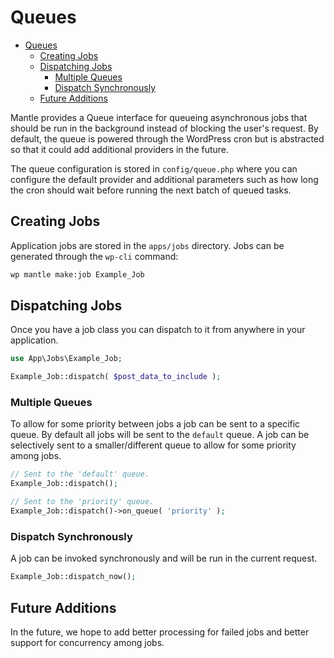 # Queues

- [Queues](#queues)
	- [Creating Jobs](#creating-jobs)
	- [Dispatching Jobs](#dispatching-jobs)
		- [Multiple Queues](#multiple-queues)
		- [Dispatch Synchronously](#dispatch-synchronously)
	- [Future Additions](#future-additions)

Mantle provides a Queue interface for queueing asynchronous jobs that should be
run in the background instead of blocking the user's request. By default, the
queue is powered through the WordPress cron but is abstracted so that it could
add additional providers in the future.

The queue configuration is stored in `config/queue.php` where you can configure
the default provider and additional parameters such as how long the cron should
wait before running the next batch of queued tasks.

## Creating Jobs

Application jobs are stored in the `apps/jobs` directory. Jobs can be generated
through the `wp-cli` command:

```bash
wp mantle make:job Example_Job
```

## Dispatching Jobs

Once you have a job class you can dispatch to it from anywhere in your
application.

```php
use App\Jobs\Example_Job;

Example_Job::dispatch( $post_data_to_include );
```

### Multiple Queues

To allow for some priority between jobs a job can be sent to a specific queue.
By default all jobs will be sent to the `default` queue. A job can be
selectively sent to a smaller/different queue to allow for some priority among
jobs.

```php
// Sent to the 'default' queue.
Example_Job::dispatch();

// Sent to the 'priority' queue.
Example_Job::dispatch()->on_queue( 'priority' );
```

### Dispatch Synchronously

A job can be invoked synchronously and will be run in the current request.

```php
Example_Job::dispatch_now();
```

## Future Additions

In the future, we hope to add better processing for failed jobs and better
support for concurrency among jobs.
